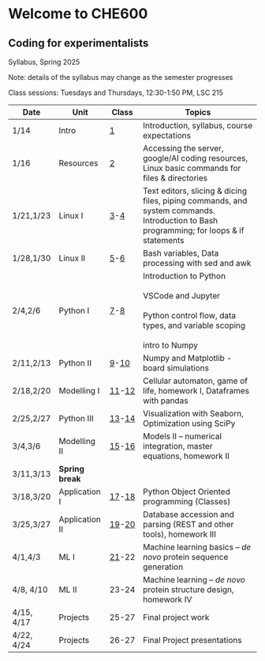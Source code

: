 # Welcome to CHE600
## Coding for experimentalists

Syllabus, Spring 2025

Note: details of the syllabus may change as the semester progresses

Class sessions: Tuesdays and Thursdays, 12:30-1:50 PM, LSC 215

| **Date** | **Unit** | **Class** | **Topics** |
| --- | --- | --- | --- |
| 1/14 | Intro | [1](./Class%2001%20-%20intro/README.md)   | Introduction, syllabus, course expectations |
| 1/16 | Resources | [2](./Class_02-Resources/README.md)   | Accessing the server, google/AI coding resources, Linux basic commands for files & directories |
| 1/21,1/23 | Linux I | [3](./Class_03-Linux_I/README.md)-[4](./Class_04/README.md) | Text editors, slicing & dicing files, piping commands, and system commands. Introduction to Bash programming; for loops & if statements |
| 1/28,1/30 | Linux II | [5](./Class_05/README.md)-[6](./Class_06/README.md) | Bash variables, Data processing with sed and awk |
| 2/4,2/6 | Python I | [7](/Class_07-Python_intro/README.md)-[8](./Class_08/README.md) | Introduction to Python<br><br>VSCode and Jupyter<br><br>Python control flow, data types, and variable scoping<br><br>intro to Numpy |
| 2/11,2/13 | Python II | [9](/Class_09/README.md)-[10](/Class_10/README.md) | Numpy and Matplotlib - board simulations |
| 2/18,2/20 | Modelling I| [11](./Class_11/README.md)-[12](./Class_12/README.md) | Cellular automaton, game of life, homework I, Dataframes with pandas |
| 2/25,2/27 | Python III | [13](./Class_13/README.md)-[14](./Class_14/README.md) | Visualization with Seaborn, Optimization using SciPy |
| 3/4,3/6 | Modelling II | [15](./Class_15/README.md)-[16](./Class_16/README.md) | Models II – numerical integration, master equations, homework II |
| 3/11,3/13 | **Spring break** |     |     |
| 3/18,3/20 | Application I | [17](./Class_17/README.md)-[18](./Class_18/README.md) | Python Object Oriented programming (Classes) |
| 3/25,3/27 | Application II | [19](./Class_19/README.md)-[20](./Class_20/README.md) | Database accession and parsing (REST and other tools), homework III |
| 4/1,4/3 | ML I | [21](./Class_21/README.md)-22 | Machine learning basics – _de novo_ protein sequence generation |
| 4/8, 4/10 | ML II | 23-24 | Machine learning – _de novo_ protein structure design, homework IV |
| 4/15, 4/17 | Projects | 25-27 | Final project work |
| 4/22, 4/24 | Projects | 26-27 | Final Project presentations |